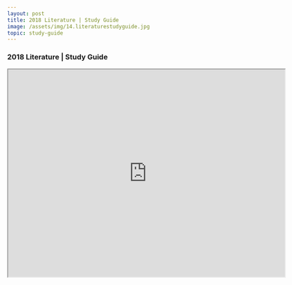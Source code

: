 ```yaml
---
layout: post
title: 2018 Literature | Study Guide
image: /assets/img/14.literaturestudyguide.jpg
topic: study-guide
---
```


### 2018 Literature | Study Guide

<iframe src="https://drive.google.com/file/d/1goTqAR4ky7FZaEWlIU6DImalYS8DmfmA/preview" width="640" height="480"></iframe>

<br>
